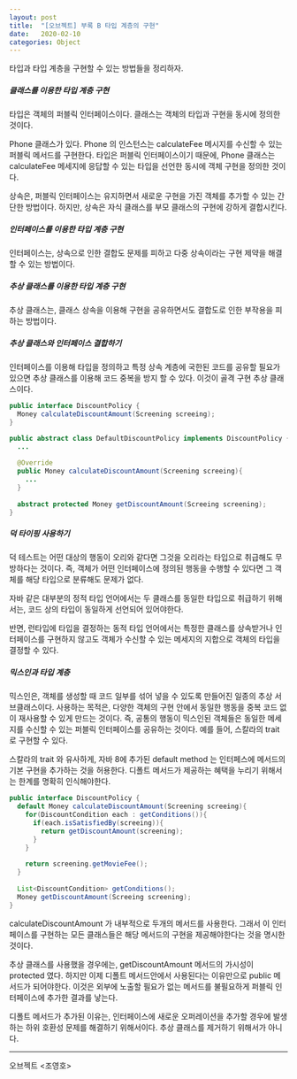 ```yaml
---
layout: post
title:  "[오브젝트] 부록 B 타입 계층의 구현"
date:   2020-02-10
categories: Object
---
```


타입과 타입 계층을 구현할 수 있는 방법들을 정리하자.

##### 클래스를 이용한 타입 계층 구현

타입은 객체의 퍼블릭 인터페이스이다. 클래스는 객체의 타입과 구현을 동시에 정의한 것이다.

Phone 클래스가 있다. Phone 의 인스턴스는 calculateFee 메시지를 수신할 수 있는 퍼블릭 메서드를 구현한다. 타입은 퍼블릭 인터페이스이기 때문에, Phone 클래스는 calculateFee 메세지에 응답할 수 있는 타입을 선언한 동시에 객체 구현을 정의한 것이다.

상속은, 퍼블릭 인터페이스는 유지하면서 새로운 구현을 가진 객체를 추가할 수 있는 간단한 방법이다. 하지만, 상속은 자식 클래스를 부모 클래스의 구현에 강하게 결합시킨다.

##### 인터페이스를 이용한 타입 계층 구현

인터페이스는, 상속으로 인한 결합도 문제를 피하고 다중 상속이라는 구현 제약을 해결할 수 있는 방법이다. 

##### 추상 클래스를 이용한 타입 계층 구현

추상 클래스는, 클래스 상속을 이용해 구현을 공유하면서도 결합도로 인한 부작용을 피하는 방법이다.

##### 추상 클래스와 인터페이스 결합하기

인터페이스를 이용해 타입을 정의하고 특정 상속 계층에 국한된 코드를 공유할 필요가 있으면 추상 클래스를 이용해 코드 중복을 방지 할 수 있다. 이것이 골격 구현 추상 클래스이다.

```java
public interface DiscountPolicy {
  Money calculateDiscountAmount(Screening screeing);
}

public abstract class DefaultDiscountPolicy implements DiscountPolicy {
  ...
   
  @Override
  public Money calculateDiscountAmount(Screening screeing){
    ...
  }
  
  abstract protected Money getDiscountAmount(Screeing screening);
} 
```

##### 덕 타이핑 사용하기

덕 테스트는 어떤 대상의 행동이 오리와 같다면 그것을 오리라는 타입으로 취급해도 무방하다는 것이다. 즉, 객체가 어떤 인터페이스에 정의된 행동을 수행할 수 있다면 그 객체를 해당 타입으로 분류해도 문제가 없다.

자바 같은 대부분의 정적 타입 언어에서는 두 클래스를 동일한 타입으로 취급하기 위해서는, 코드 상의 타입이 동일하게 선언되어 있어야한다. 

반면, 런타입에 타입을 결정하는 동적 타입 언어에서는 특정한 클래스를 상속받거나 인터페이스를 구현하지 않고도 객체가 수신할 수 있는 메세지의 지합으로 객체의 타입을 결정할 수 있다.

##### 믹스인과 타입 계층

믹스인은, 객체를 생성할 때 코드 일부를 섞어 넣을 수 있도록 만들어진 일종의 추상 서브클래스이다. 사용하는 목적은, 다양한 객체의 구현 안에서 동일한 행동을 중복 코드 없이 재사용할 수 있게 만드는 것이다. 즉, 공통의 행동이 믹스인된 객체들은 동일한 메세지를 수신할 수 있는 퍼블릭 인터페이스를 공유하는 것이다. 예를 들어, 스칼라의 trait 로 구현할 수 있다.

스칼라의 trait 와 유사하게, 자바 8에 추가된 default method 는 인터페스에 메서드의 기본 구현을 추가하는 것을 허용한다. 디폴트 메서드가 제공하는 혜택을 누리기 위해서는 한계를 명확히 인식해야한다.

```java
public interface DiscountPolicy {
  default Money calculateDiscountAmount(Screening screeing){
    for(DiscountCondition each : getConditions()){
      if(each.isSatisfiedBy(screeing)){
        return getDiscountAmount(screening);
      }
    }
    
    return screening.getMovieFee();
  }
  
  List<DiscountCondition> getConditions();
  Money getDiscountAmount(Screeing screening);
}
```

calculateDiscountAmount 가 내부적으로 두개의 메서드를 사용한다. 그래서 이 인터페이스를 구현하는 모든 클래스들은 해당 메서드의 구현을 제공해야한다는 것을 명시한 것이다.

추상 클래스를 사용했을 경우에는, getDiscountAmount 메서드의 가시성이 protected 였다. 하지만 이제 디폴트 메서드안에서 사용된다는 이유만으로 public 메서드가 되어야한다. 이것은 외부에 노출할 필요가 없는 메서드를 불필요하게 퍼블릭 인터페이스에 추가한 결과를 낳는다.

디폴트 메서드가 추가된 이유는, 인터페이스에 새로운 오퍼레이션을 추가할 경우에 발생하는 하위 호환성 문제를 해결하기 위해서이다. 추상 클래스를 제거하기 위해서가 아니다.

---

오브젝트 <조영호>
